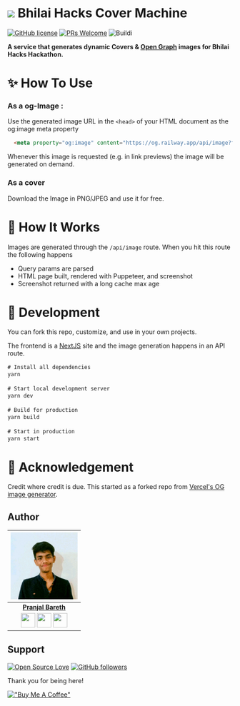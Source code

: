 # <img src="https://bhilaihacks.netlify.app/405dce40772b68064041afdb07d9e584.png" width="22px"> ‎‎ Bhilai Hacks Cover Machine

[![GitHub license](https://img.shields.io/github/license/pranjalbareth/cover-machine.svg?style=flat&logo=github)](https://github.com/pranjalbareth/cover-machine/blob/master/LICENSE) [![PRs Welcome](https://img.shields.io/badge/PRs-welcome-brightgreen.svg?style=flat&logo=github)](https://github.com/pranjalbareth/cover-machine/pulls) ![Buildi](https://img.shields.io/badge/Build-Passing-brightgreen)

**A service that generates dynamic Covers & [Open Graph](https://ogp.me/) images for Bhilai Hacks Hackathon.**

# ✨ How To Use

### As a og-Image :
Use the generated image URL in the `<head>` of your HTML document as the og:image meta property

```html
  <meta property="og:image" content="https://og.railway.app/api/image?fileType=png&layoutName=Simple&Text=**Hello**+_World_" />
```

Whenever this image is requested (e.g. in link previews) the image will be generated on demand.

### As a cover
Download the Image in PNG/JPEG and use it for free.

# 🧐 How It Works

Images are generated through the `/api/image` route. When you hit this route the following happens
- Query params are parsed
- HTML page built, rendered with Puppeteer, and screenshot
- Screenshot returned with a long cache max age

# 🚀 Development

You can fork this repo, customize, and use in your own projects.

The frontend is a [NextJS](https://nextjs.org) site and the image generation happens in an API route.

```
# Install all dependencies
yarn 

# Start local development server
yarn dev

# Build for production
yarn build

# Start in production
yarn start
```

# 🙌 Acknowledgement

Credit where credit is due. This started as a forked repo from [Vercel's OG image generator](https://github.com/vercel/og-image). 
## Author 

|                                                                                         <a href="https://linkedin.com/in/pranjalbareth"><img src="https://raw.githubusercontent.com/pranjalbareth/pranjalbareth/master/1651233561082.jpeg" width="150px " height="150px" /></a>                                                                                         |
| :------------------------------------------------------------------------------------------------------------------------------------------------------------------------------------------------------------------------------------------------------------------------------------------------------------------------------------------: |
|                                                                                                                                        **[Pranjal Bareth](https://github.com/pranjalbareth)**                                                                                                                                        |
| <a href="https://twitter.com/pranjalbareth"><img src="https://raw.githubusercontent.com/vinitshahdeo/Water-Monitoring-System/master/assets/twitter.png" width="32px" height="32px"></a> <a href="https://www.facebook.com/pranjal.bareth"><img src="https://raw.githubusercontent.com/vinitshahdeo/Water-Monitoring-System/master/assets/facebook.png" width="32px" height="32px"></a> <a href="https://www.linkedin.com/in/pranjalbareth/"><img src="https://raw.githubusercontent.com/vinitshahdeo/Water-Monitoring-System/master/assets/linkedin.png" width="32px" height="32px"></a> |

## Support

[![Open Source Love](https://badges.frapsoft.com/os/v2/open-source.svg?v=103)](https://github.com/pranjalbareth) [![GitHub followers](https://img.shields.io/github/followers/pranjalbareth.svg?label=pranjalbareth&logo=github)](https://github.com/pranjalbareth/)

Thank you for being here! 

[!["Buy Me A Coffee"](https://www.buymeacoffee.com/assets/img/custom_images/orange_img.png)](https://www.buymeacoffee.com/pranjalbareth)

